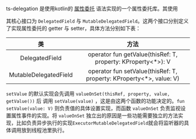 ts-delegation 是使用kotlin的 [属性委托](https://www.kotlincn.net/docs/reference/delegated-properties.html) 语法实现的一个属性委托库。其使用

其核心接口为 `DelegatedField` 与 `MutableDelegatedField`。这两个接口分别定义了实现属性委托的 getter 与 setter，具体方法分别如下表：

|           类           |                                 方法                                  |
|:---------------------:|:-------------------------------------------------------------------:|
|    DelegatedField     |    operator fun getValue(thisRef: T, property: KProperty<*>): V     |
| MutableDelegatedField | operator fun setValue(thisRef: T, property: KProperty<*>, value: V) |

`setValue` 的默认实现会先调用 `valueOnSet(thisRef, property, value, getValue())` 后 调用 `setValue(value)`
，这是由这两个函数的功能决定的。`fun setValue(value: V)` 则负责值的具体设置实现，而函数 `valueOnSet` 负责监视设置属性事件的实现。将 `valueOnSet`
独立出的原因是一些功能需要独立的方法实现，比如负责异步执行的实现`ExecutorMutableDelegatedField`就会将监听器的具体调用放到线程池里执行。